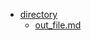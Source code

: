 - <a href = "E:\Node_projects\Node_Way\NBase\_Md\_Index\__\Md\InnerPath\working\directory\cat.directory\dir.directory.md">directory</a>
    - <a href = "E:\Node_projects\Node_Way\NBase\_Md\_Index\__\Md\InnerPath\working\directory\out_file.md">out_file.md</a>
